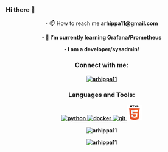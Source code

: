 ### Hi there 👋 

<p align="center">- 📫 How to reach me <b>arhippa11@gmail.com<b></p>
<p align="center">- 🌱 I’m currently learning <b>Grafana/Prometheus<b></p>
<p align="center">- I am a developer/sysadmin! <b></p>


<h3 align="center">Connect with me:</h3>
<p align="center">
<a href="https://twitter.com/arhippa11" target="blank"><img align="center" src="https://raw.githubusercontent.com/rahuldkjain/github-profile-readme-generator/master/src/images/icons/Social/twitter.svg" alt="arhippa11" height="30" width="40" /></a>

<h3 align="center">Languages and Tools:</h3>
<p align="center"> <a href="https://www.w3schools.com/python/" target="_blank" rel="noreferrer"> <img src="https://stocade.com/arhippa11/python-original.svg" alt="python" width="40" height="40"/> </a> <a href="https://docker.com" target="_blank" rel="noreferrer"> <img src="https://stocade.com/arhippa11/docker-original-wordmark.svg" alt="docker" width="40" height="40"/> </a> <a href="https://git-scm.com/" target="_blank" rel="noreferrer"> <img src="https://www.vectorlogo.zone/logos/git-scm/git-scm-icon.svg" alt="git" width="40" height="40"/> </a> <a href="https://www.w3.org/html/" target="_blank" rel="noreferrer"> <img src="https://raw.githubusercontent.com/devicons/devicon/master/icons/html5/html5-original-wordmark.svg" alt="html5" width="40" height="40"/> </a>

<p align="center"><img align="center" src="https://github-readme-streak-stats.herokuapp.com/?user=arhippa11&theme=radical" alt="arhippa11" /></p>


<p align="center"> <img src="https://komarev.com/ghpvc/?username=arhippa11&label=Profile%20views&color=0e75b6&style=plastic" alt="arhippa11" /> </p>



